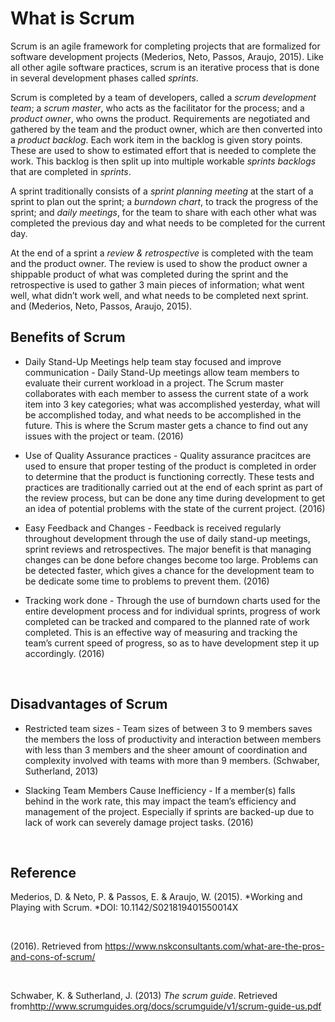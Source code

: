 What is Scrum
=============

Scrum is an agile framework for completing projects that are formalized for
software development projects (Mederios, Neto, Passos, Araujo, 2015). Like all
other agile software practices, scrum is an iterative process that is done in
several development phases called *sprints*.

Scrum is completed by a team of developers, called a *scrum development team*; a *scrum master*, who acts as
the facilitator for the process; and a *product owner*, who owns the product.
Requirements are negotiated and gathered by the team and the
product owner, which are then converted into a *product backlog*. Each work item in the backlog is given story points. These are used to show to estimated effort that is needed to complete the work. This backlog
is then split up into multiple workable *sprints backlogs* that are completed in
*sprints*.

A sprint traditionally consists of a *sprint planning meeting* at the
start of a sprint to plan out the sprint; a *burndown chart*, to track the
progress of the sprint; and *daily meetings*, for the team to share with each
other what was completed the previous day and what needs to be completed for
the current day. 

At the end of a sprint a *review & retrospective* is completed
with the team and the product owner. The review is used to show the product owner a shippable product of what was completed during the sprint and the retrospective is used to gather 3 main pieces of information; what went well, what didn’t work well, and what needs to be completed next sprint. and  (Mederios, Neto, Passos, Araujo, 2015).

Benefits of Scrum
-----------------

-   Daily Stand-Up Meetings help team stay focused and improve communication - Daily Stand-Up meetings allow team
    members to evaluate their current workload in a project. The Scrum master collaborates with each member to assess the current state of a work item into 3 key categories; what was accomplished yesterday, what will be accomplished today, and what needs to be accomplished in the future. This is where the Scrum master gets a chance to find out any issues with the project or team. (2016)

-   Use of Quality Assurance practices - Quality assurance pracitces are used to ensure that proper testing of the product is completed     in order to determine that the product is functioning correctly. These tests and practices are traditionally carried out at the
    end of each sprint as part of the review process, but can be done any time
    during development to get an idea of potential problems with the state of the current project. (2016)

-   Easy Feedback and Changes - Feedback is received regularly throughout
    development through the use of daily stand-up meetings, sprint reviews and retrospectives. The major benefit is that managing changes can be done before changes become too large. Problems can be detected
    faster, which gives a chance for the development team to be dedicate some
    time to problems to prevent them. (2016)

-   Tracking work done - Through the use of burndown charts used for the entire
    development process and for individual sprints, progress of work completed
    can be tracked and compared to the planned rate of work completed. This is
    an effective way of measuring and tracking the team’s current speed of
    progress, so as to have development step it up accordingly. (2016)

 

Disadvantages of Scrum
----------------------

-   Restricted team sizes - Team sizes of between 3 to 9 members saves the members
    the loss of productivity and interaction between members with less than 3
    members and the sheer amount of coordination and complexity involved with
    teams with more than 9 members. (Schwaber, Sutherland, 2013)

-   Slacking Team Members Cause Inefficiency - If a member(s) falls behind in
    the work rate, this may impact the team’s efficiency and management of the
    project. Especially if sprints are backed-up due to lack of work can
    severely damage project tasks. (2016)

 

Reference
---------

Mederios, D. & Neto, P. & Passos, E. & Araujo, W. (2015). *Working and Playing
with Scrum. *DOI: 10.1142/S021819401550014X

 

(2016). Retrieved from
https://www.nskconsultants.com/what-are-the-pros-and-cons-of-scrum/

 

Schwaber, K. & Sutherland, J. (2013) *The scrum guide*. Retrieved
from<http://www.scrumguides.org/docs/scrumguide/v1/scrum-guide-us.pdf>
